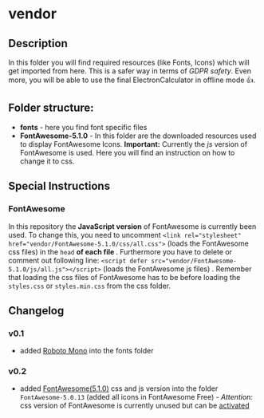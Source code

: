 # vendor
## Description
In this folder you will find required resources (like Fonts, Icons) which will get imported from here. This is a safer way in terms of *GDPR safety*. Even more, you will be able to use the final ElectronCalculator in offline mode :+1:.
## Folder structure:
  - **fonts** - here you find font specific files
  - **FontAwesome-5.1.0** - In this folder are the downloaded resources used to display FontAwesome Icons. **Important:** Currently the *js* version of FontAwesome is used. Here you will find an instruction on how to change it to css.

## Special Instructions
### FontAwesome
In this repository the **JavaScript version** of FontAwesome is currently been used. To change this, you need to uncomment ```<link rel="stylesheet" href="vendor/FontAwesome-5.1.0/css/all.css">``` (loads the FontAwesome css files) in the ```head``` **of each file [<example>](/electron/index.html#L9)**. Furthermore you have to delete or comment out following line: ```<script defer src="vendor/FontAwesome-5.1.0/js/all.js"></script>``` (loads the FontAwesome js files) [<example>](/electron/index.html#L12).
Remember that loading the css files of FontAwesome has to be before loading the ```styles.css``` or ```styles.min.css``` from the css folder.
## Changelog
### v0.1
  - added [Roboto Mono](https://fonts.google.com/specimen/Roboto+Mono) into the fonts folder

### v0.2
  - added [FontAwesome(5.1.0)](https://fontawesome.com/) css and js version into the folder `FontAwesome-5.0.13` (added all icons in FontAwesome Free) - *Attention:* css version of FontAwesome is currently unused but can be [activated](README.md#fontawesome)
